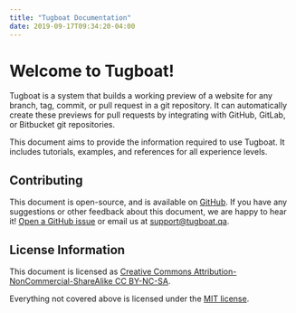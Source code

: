 ```yaml
---
title: "Tugboat Documentation"
date: 2019-09-17T09:34:20-04:00
---
```


# Welcome to Tugboat!

Tugboat is a system that builds a working preview of a website for any branch,
tag, commit, or pull request in a git repository. It can automatically create
these previews for pull requests by integrating with GitHub, GitLab, or
Bitbucket git repositories.

This document aims to provide the information required to use Tugboat. It
includes tutorials, examples, and references for all experience levels.

## Contributing

This document is open-source, and is available on
[GitHub](https://github.com/TugboatQA/docs). If you have any suggestions or
other feedback about this document, we are happy to hear it!
[Open a GitHub issue](https://github.com/TugboatQA/docs/issues/new) or email us
at [support@tugboat.qa](mailto:support@tugboat.qa).

## License Information

This document is licensed as
[Creative Commons Attribution-NonCommercial-ShareAlike CC BY-NC-SA](http://creativecommons.org/licenses/by-nc-sa/4.0/legalcode).

Everything not covered above is licensed under the
[MIT license](https://choosealicense.com/licenses/mit/).
